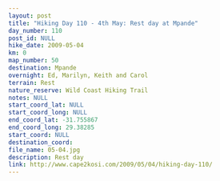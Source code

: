```yaml
---
layout: post
title: "Hiking Day 110 - 4th May: Rest day at Mpande"
day_number: 110
post_id: NULL
hike_date: 2009-05-04
km: 0
map_number: 50
destination: Mpande
overnight: Ed, Marilyn, Keith and Carol
terrain: Rest
nature_reserve: Wild Coast Hiking Trail
notes: NULL
start_coord_lat: NULL
start_coord_long: NULL
end_coord_lat: -31.755867
end_coord_long: 29.38285
start_coord: NULL
destination_coord: 
file_name: 05-04.jpg
description: Rest day
link: http://www.cape2kosi.com/2009/05/04/hiking-day-110/
---
```

